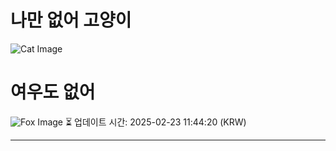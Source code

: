 
# 나만 없어 고양이

![Cat Image](https://cdn2.thecatapi.com/images/obRjvWv-e.jpg)

# 여우도 없어
![Fox Image](https://randomfox.ca/images/94.jpg)
⏳ 업데이트 시간: 2025-02-23 11:44:20 (KRW)

---
